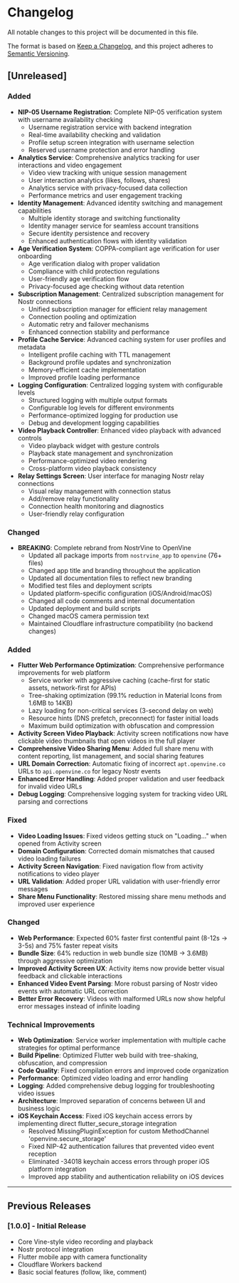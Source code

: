 # Changelog

All notable changes to this project will be documented in this file.

The format is based on [Keep a Changelog](https://keepachangelog.com/en/1.0.0/),
and this project adheres to [Semantic Versioning](https://semver.org/spec/v2.0.0.html).

## [Unreleased]

### Added
- **NIP-05 Username Registration**: Complete NIP-05 verification system with username availability checking
  - Username registration service with backend integration
  - Real-time availability checking and validation
  - Profile setup screen integration with username selection
  - Reserved username protection and error handling
- **Analytics Service**: Comprehensive analytics tracking for user interactions and video engagement
  - Video view tracking with unique session management
  - User interaction analytics (likes, follows, shares)
  - Analytics service with privacy-focused data collection
  - Performance metrics and user engagement tracking
- **Identity Management**: Advanced identity switching and management capabilities
  - Multiple identity storage and switching functionality
  - Identity manager service for seamless account transitions
  - Secure identity persistence and recovery
  - Enhanced authentication flows with identity validation
- **Age Verification System**: COPPA-compliant age verification for user onboarding
  - Age verification dialog with proper validation
  - Compliance with child protection regulations
  - User-friendly age verification flow
  - Privacy-focused age checking without data retention
- **Subscription Management**: Centralized subscription management for Nostr connections
  - Unified subscription manager for efficient relay management
  - Connection pooling and optimization
  - Automatic retry and failover mechanisms
  - Enhanced connection stability and performance
- **Profile Cache Service**: Advanced caching system for user profiles and metadata
  - Intelligent profile caching with TTL management
  - Background profile updates and synchronization
  - Memory-efficient cache implementation
  - Improved profile loading performance
- **Logging Configuration**: Centralized logging system with configurable levels
  - Structured logging with multiple output formats
  - Configurable log levels for different environments
  - Performance-optimized logging for production use
  - Debug and development logging capabilities
- **Video Playback Controller**: Enhanced video playback with advanced controls
  - Video playback widget with gesture controls
  - Playback state management and synchronization
  - Performance-optimized video rendering
  - Cross-platform video playback consistency
- **Relay Settings Screen**: User interface for managing Nostr relay connections
  - Visual relay management with connection status
  - Add/remove relay functionality
  - Connection health monitoring and diagnostics
  - User-friendly relay configuration

### Changed
- **BREAKING**: Complete rebrand from NostrVine to OpenVine
  - Updated all package imports from `nostrvine_app` to `openvine` (76+ files)
  - Changed app title and branding throughout the application
  - Updated all documentation files to reflect new branding
  - Modified test files and deployment scripts
  - Updated platform-specific configuration (iOS/Android/macOS)
  - Changed all code comments and internal documentation
  - Updated deployment and build scripts
  - Changed macOS camera permission text
  - Maintained Cloudflare infrastructure compatibility (no backend changes)

### Added  
- **Flutter Web Performance Optimization**: Comprehensive performance improvements for web platform
  - Service worker with aggressive caching (cache-first for static assets, network-first for APIs)
  - Tree-shaking optimization (99.1% reduction in Material Icons from 1.6MB to 14KB)
  - Lazy loading for non-critical services (3-second delay on web)
  - Resource hints (DNS prefetch, preconnect) for faster initial loads
  - Maximum build optimization with obfuscation and compression
- **Activity Screen Video Playback**: Activity screen notifications now have clickable video thumbnails that open videos in the full player
- **Comprehensive Video Sharing Menu**: Added full share menu with content reporting, list management, and social sharing features
- **URL Domain Correction**: Automatic fixing of incorrect `apt.openvine.co` URLs to `api.openvine.co` for legacy Nostr events
- **Enhanced Error Handling**: Added proper validation and user feedback for invalid video URLs
- **Debug Logging**: Comprehensive logging system for tracking video URL parsing and corrections

### Fixed
- **Video Loading Issues**: Fixed videos getting stuck on "Loading..." when opened from Activity screen
- **Domain Configuration**: Corrected domain mismatches that caused video loading failures
- **Activity Screen Navigation**: Fixed navigation flow from activity notifications to video player
- **URL Validation**: Added proper URL validation with user-friendly error messages
- **Share Menu Functionality**: Restored missing share menu methods and improved user experience

### Changed
- **Web Performance**: Expected 60% faster first contentful paint (8-12s → 3-5s) and 75% faster repeat visits
- **Bundle Size**: 64% reduction in web bundle size (10MB → 3.6MB) through aggressive optimization
- **Improved Activity Screen UX**: Activity items now provide better visual feedback and clickable interactions
- **Enhanced Video Event Parsing**: More robust parsing of Nostr video events with automatic URL correction
- **Better Error Recovery**: Videos with malformed URLs now show helpful error messages instead of infinite loading

### Technical Improvements
- **Web Optimization**: Service worker implementation with multiple cache strategies for optimal performance
- **Build Pipeline**: Optimized Flutter web build with tree-shaking, obfuscation, and compression
- **Code Quality**: Fixed compilation errors and improved code organization
- **Performance**: Optimized video loading and error handling
- **Logging**: Added comprehensive debug logging for troubleshooting video issues
- **Architecture**: Improved separation of concerns between UI and business logic
- **iOS Keychain Access**: Fixed iOS keychain access errors by implementing direct flutter_secure_storage integration
  - Resolved MissingPluginException for custom MethodChannel 'openvine.secure_storage'
  - Fixed NIP-42 authentication failures that prevented video event reception
  - Eliminated -34018 keychain access errors through proper iOS platform integration
  - Improved app stability and authentication reliability on iOS devices

---

## Previous Releases

### [1.0.0] - Initial Release
- Core Vine-style video recording and playback
- Nostr protocol integration
- Flutter mobile app with camera functionality
- Cloudflare Workers backend
- Basic social features (follow, like, comment)
